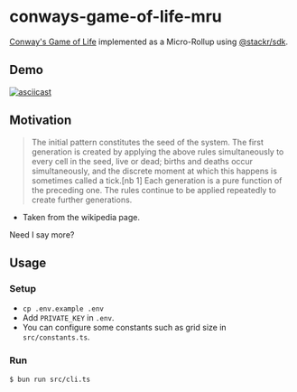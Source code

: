 # conways-game-of-life-mru

[Conway's Game of Life](https://en.wikipedia.org/wiki/Conway%27s_Game_of_Life) implemented as a Micro-Rollup using [@stackr/sdk](https://www.stackrlabs.xyz/).

## Demo

[![asciicast](https://asciinema.org/a/669693.svg)](https://asciinema.org/a/669693)

## Motivation

> The initial pattern constitutes the seed of the system. The first generation is created by applying the above rules simultaneously to every cell in the seed, live or dead; births and deaths occur simultaneously, and the discrete moment at which this happens is sometimes called a tick.[nb 1] Each generation is a pure function of the preceding one. The rules continue to be applied repeatedly to create further generations.
- Taken from the wikipedia page.

Need I say more?

## Usage

### Setup

- `cp .env.example .env`
- Add `PRIVATE_KEY` in `.env`.
- You can configure some constants such as grid size in `src/constants.ts`.

### Run

```bash
$ bun run src/cli.ts
```
